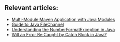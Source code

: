 ## Relevant articles:

- [Multi-Module Maven Application with Java Modules](https://www.baeldung.com/maven-multi-module-project-java-jpms)
- [Guide to Java FileChannel](https://www.baeldung.com/java-filechannel)
- [Understanding the NumberFormatException in Java](https://www.baeldung.com/java-number-format-exception)
- [Will an Error Be Caught by Catch Block in Java?](https://www.baeldung.com/java-error-catch)
